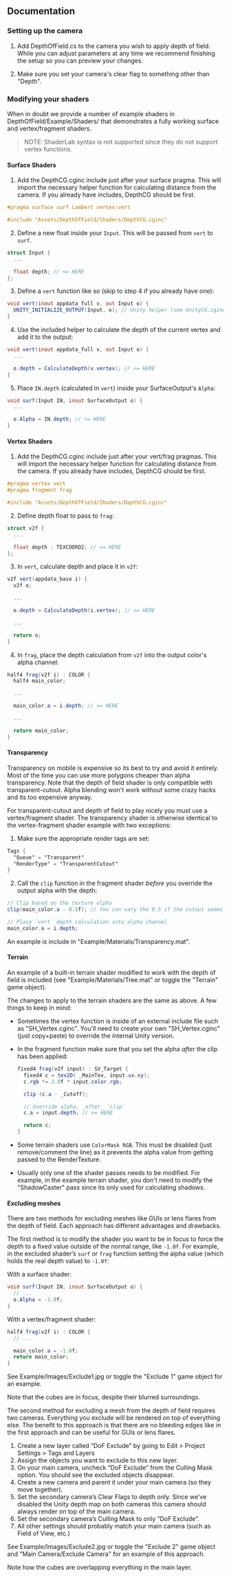 Documentation
---

### Setting up the camera

1. Add DepthOfField.cs to the camera you wish to apply depth of field. While you can adjust parameters at any time we recommend finishing the setup so you can preview your changes.

2. Make sure you set your camera's clear flag to something other than "Depth".

### Modifying your shaders

When in doubt we provide a number of example shaders in DepthOfField/Example/Shaders/ that demonstrates a fully working surface and vertex/fragment shaders.

> NOTE: ShaderLab syntax is not supported since they do not support vertex functions.

#### Surface Shaders

1. Add the DepthCG.cginc include just after your surface pragma. This will import the necessary helper function for calculating distance from the camera. If you already have includes, DepthCG should be first.

  ```glsl
  #pragma surface surf Lambert vertex:vert

  #include "Assets/DepthOfField/Shaders/DepthCG.cginc"
  ```

2. Define a new float inside your `Input`. This will be passed from `vert` to `surf`.

  ```glsl
  struct Input {
    ...

    float depth; // <= HERE
  };
  ```

3. Define a `vert` function like so (skip to step 4 if you already have one):

  ```glsl
  void vert(inout appdata_full v, out Input o) {
    UNITY_INITIALIZE_OUTPUT(Input, o); // Unity helper (see UnityCG.cginc for definition)
  }
  ```

4. Use the included helper to calculate the depth of the current vertex and add it to the output:

  ```glsl
  void vert(inout appdata_full v, out Input o) {
    ...

    o.depth = CalculateDepth(v.vertex); // <= HERE
  }
  ```

5. Place `IN.depth` (calculated in `vert`) inside your SurfaceOutput's `Alpha`:

  ```glsl
  void surf(Input IN, inout SurfaceOutput o) {
    ...

    o.Alpha = IN.depth; // <= HERE
  }
  ```

#### Vertex Shaders

1. Add the DepthCG.cginc include just after your vert/frag pragmas. This will import the necessary helper function for calculating distance from the camera. If you already have includes, DepthCG should be first.

  ```glsl
  #pragma vertex vert
  #pragma fragment frag

  #include "Assets/DepthOfField/Shaders/DepthCG.cginc"
  ```

2. Define depth float to pass to `frag`:

  ```glsl
  struct v2f {
    ...

    float depth : TEXCOORD2; // <= HERE
  };
  ```

3. In `vert`, calculate depth and place it in `v2f`:

  ```glsl
  v2f vert(appdata_base i) {
    v2f o;

    ...

    o.depth = CalculateDepth(i.vertex); // <= HERE

    ...

    return o;
  }
  ```

4. In `frag`, place the depth calculation from `v2f` into the output color's alpha channel:

  ```glsl
  half4 frag(v2f i) : COLOR {
    half4 main_color;

    ...

    main_color.a = i.depth; // <= HERE

    ...

    return main_color;
  }
  ```

#### Transparency

Transparency on mobile is expensive so its best to try and avoid it entirely. Most of the time you can use more polygons cheaper than alpha transparency. Note that the depth of field shader is only compatible with transparent-cutout. Alpha blending won't work without some crazy hacks and its too expensive anyway.

For transparent-cutout and depth of field to play nicely you must use a vertex/fragment shader. The transparency shader is otherwise identical to the vertex-fragment shader example with two exceptions:

1. Make sure the appropriate render tags are set:

  ```glsl
  Tags {
    "Queue" = "Transparent"
    "RenderType" = "TransparentCutout"
  }
  ```

2. Call the `clip` function in the fragment shader _before_ you override the output alpha with the depth:

  ```glsl
  // Clip based on the texture alpha
  clip(main_color.a - 0.5f); // You can vary the 0.5 if the cutout seems a bit rough

  // Place `vert` depth calculation into alpha channel
  main_color.a = i.depth;
  ```

An example is include in "Example/Materials/Transparency.mat".

#### Terrain

An example of a built-in terrain shader modified to work with the depth of field is included (see "Example/Materials/Tree.mat" or toggle the "Terrain" game object).

The changes to apply to the terrain shaders are the same as above. A few things to keep in mind:

- Sometimes the vertex function is inside of an external include file such as "SH_Vertex.cginc". You'll need to create your own "SH_Vertex.cginc" (just copy+paste) to override the internal Unity version.
- In the fragment function make sure that you set the alpha _after_ the clip has been applied:

  ```glsl
  fixed4 frag(v2f input) : SV_Target {
    fixed4 c = tex2D( _MainTex, input.uv.xy);
    c.rgb *= 2.0f * input.color.rgb;

    clip (c.a - _Cutoff);

    // Override alpha, _after_ `clip`
    c.a = input.depth; // <= HERE

    return c;
  }
  ```

- Some terrain shaders use `ColorMask RGB`. This must be disabled (just remove/comment the line) as it prevents the alpha value from getting passed to the RenderTexture.
- Usually only one of the shader passes needs to be modified. For example, in the example terrain shader, you don't need to modify the "ShadowCaster" pass since its only used for calculating shadows.

#### Excluding meshes

There are two methods for excluding meshes like GUIs or lens flares from the depth of field. Each approach has different advantages and drawbacks.

The first method is to modify the shader you want to be in focus to force the depth to a fixed value outside of the normal range, like `-1.0f`. For example, in the excluded shader’s `surf` or `frag` function setting the alpha value (which holds the real depth value) to `-1.0f`:

With a surface shader:

  ```glsl
  void surf(Input IN, inout SurfaceOutput o) {
    // ...
    o.Alpha = -1.0f;
  }
  ```

With a vertex/fragment shader:

  ```glsl
  half4 frag(v2f i) : COLOR {
    // ...

    main_color.a = -1.0f;
    return main_color;
  }
  ```

See Example/Images/Exclude1.jpg or toggle the "Exclude 1" game object for an example.

Note that the cubes are in focus, despite their blurred surroundings.

The second method for excluding a mesh from the depth of field requires two cameras. Everything you exclude will be rendered on top of everything else. The benefit to this approach is that there are no bleeding edges like in the first approach and can be useful for GUIs or lens flares.

1. Create a new layer called “DoF Exclude” by going to Edit > Project Settings > Tags and Layers
2. Assign the objects you want to exclude to this new layer.
3. On your main camera, uncheck “DoF Exclude” from the Culling Mask option. You should see the excluded objects disappear.
4. Create a new camera and parent it under your main camera (so they move together).
5. Set the secondary camera’s Clear Flags to depth only. Since we’ve disabled the Unity depth map on both cameras this camera should always render on top of the main camera.
6. Set the secondary camera’s Culling Mask to only “DoF Exclude”.
7. All other settings should probably match your main camera (such as Field of View, etc.)

See Example/Images/Exclude2.jpg or toggle the "Exclude 2" game object and "Main Camera/Exclude Camera" for an example of this approach.

Note how the cubes are overlapping everything in the main layer.
